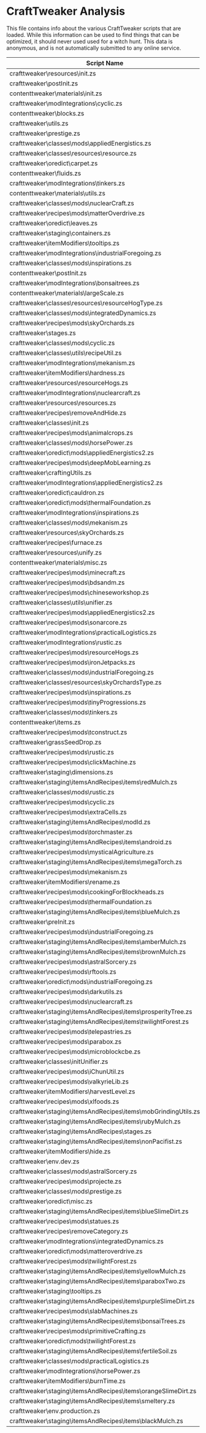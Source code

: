 # CraftTweaker Analysis

This file contains info about the various CraftTweaker scripts that are loaded.
While this information can be used to find things that can be optimized, it
should never used used for a witch hunt. This data is anonymous, and is not
automatically submitted to any online service.

| Script Name                                                    | Time  |
|----------------------------------------------------------------|-------|
| crafttweaker\resources\init.zs                                 | 447ms |
| crafttweaker\postInit.zs                                       | 229ms |
| contenttweaker\materials\init.zs                               | 161ms |
| crafttweaker\modIntegrations\cyclic.zs                         | 66ms  |
| contenttweaker\blocks.zs                                       | 43ms  |
| crafttweaker\utils.zs                                          | 29ms  |
| crafttweaker\prestige.zs                                       | 25ms  |
| crafttweaker\classes\mods\appliedEnergistics.zs                | 20ms  |
| crafttweaker\classes\resources\resource.zs                     | 17ms  |
| crafttweaker\oredict\carpet.zs                                 | 16ms  |
| contenttweaker\fluids.zs                                       | 14ms  |
| crafttweaker\modIntegrations\tinkers.zs                        | 14ms  |
| contenttweaker\materials\utils.zs                              | 12ms  |
| crafttweaker\classes\mods\nuclearCraft.zs                      | 11ms  |
| crafttweaker\recipes\mods\matterOverdrive.zs                   | 10ms  |
| crafttweaker\oredict\leaves.zs                                 | 9ms   |
| crafttweaker\staging\containers.zs                             | 8ms   |
| crafttweaker\itemModifiers\tooltips.zs                         | 8ms   |
| crafttweaker\modIntegrations\industrialForegoing.zs            | 8ms   |
| crafttweaker\classes\mods\inspirations.zs                      | 8ms   |
| contenttweaker\postInit.zs                                     | 7ms   |
| crafttweaker\modIntegrations\bonsaitrees.zs                    | 7ms   |
| contenttweaker\materials\largeScale.zs                         | 7ms   |
| crafttweaker\classes\resources\resourceHogType.zs              | 6ms   |
| crafttweaker\classes\mods\integratedDynamics.zs                | 6ms   |
| crafttweaker\recipes\mods\skyOrchards.zs                       | 6ms   |
| crafttweaker\stages.zs                                         | 6ms   |
| crafttweaker\classes\mods\cyclic.zs                            | 5ms   |
| crafttweaker\classes\utils\recipeUtil.zs                       | 5ms   |
| crafttweaker\modIntegrations\mekanism.zs                       | 5ms   |
| crafttweaker\itemModifiers\hardness.zs                         | 5ms   |
| crafttweaker\resources\resourceHogs.zs                         | 5ms   |
| crafttweaker\modIntegrations\nuclearcraft.zs                   | 5ms   |
| crafttweaker\resources\resources.zs                            | 5ms   |
| crafttweaker\recipes\removeAndHide.zs                          | 5ms   |
| crafttweaker\classes\init.zs                                   | 4ms   |
| crafttweaker\recipes\mods\animalcrops.zs                       | 4ms   |
| crafttweaker\classes\mods\horsePower.zs                        | 4ms   |
| crafttweaker\oredict\mods\appliedEnergistics2.zs               | 4ms   |
| crafttweaker\recipes\mods\deepMobLearning.zs                   | 4ms   |
| crafttweaker\craftingUtils.zs                                  | 4ms   |
| crafttweaker\modIntegrations\appliedEnergistics2.zs            | 4ms   |
| crafttweaker\oredict\cauldron.zs                               | 3ms   |
| crafttweaker\oredict\mods\thermalFoundation.zs                 | 3ms   |
| crafttweaker\modIntegrations\inspirations.zs                   | 3ms   |
| crafttweaker\classes\mods\mekanism.zs                          | 3ms   |
| crafttweaker\resources\skyOrchards.zs                          | 3ms   |
| crafttweaker\recipes\furnace.zs                                | 3ms   |
| crafttweaker\resources\unify.zs                                | 3ms   |
| contenttweaker\materials\misc.zs                               | 3ms   |
| crafttweaker\recipes\mods\minecraft.zs                         | 3ms   |
| crafttweaker\recipes\mods\bdsandm.zs                           | 2ms   |
| crafttweaker\recipes\mods\chineseworkshop.zs                   | 2ms   |
| crafttweaker\classes\utils\unifier.zs                          | 2ms   |
| crafttweaker\recipes\mods\appliedEnergistics2.zs               | 2ms   |
| crafttweaker\recipes\mods\sonarcore.zs                         | 2ms   |
| crafttweaker\modIntegrations\practicalLogistics.zs             | 2ms   |
| crafttweaker\modIntegrations\rustic.zs                         | 2ms   |
| crafttweaker\recipes\mods\resourceHogs.zs                      | 2ms   |
| crafttweaker\recipes\mods\ironJetpacks.zs                      | 2ms   |
| crafttweaker\classes\mods\industrialForegoing.zs               | 2ms   |
| crafttweaker\classes\resources\skyOrchardsType.zs              | 2ms   |
| crafttweaker\recipes\mods\inspirations.zs                      | 2ms   |
| crafttweaker\recipes\mods\tinyProgressions.zs                  | 2ms   |
| crafttweaker\classes\mods\tinkers.zs                           | 2ms   |
| contenttweaker\items.zs                                        | 2ms   |
| crafttweaker\recipes\mods\tconstruct.zs                        | 2ms   |
| crafttweaker\grassSeedDrop.zs                                  | 2ms   |
| crafttweaker\recipes\mods\rustic.zs                            | 2ms   |
| crafttweaker\recipes\mods\clickMachine.zs                      | 1ms   |
| crafttweaker\staging\dimensions.zs                             | 1ms   |
| crafttweaker\staging\itemsAndRecipes\items\redMulch.zs         | 1ms   |
| crafttweaker\classes\mods\rustic.zs                            | 1ms   |
| crafttweaker\recipes\mods\cyclic.zs                            | 1ms   |
| crafttweaker\recipes\mods\extraCells.zs                        | 1ms   |
| crafttweaker\staging\itemsAndRecipes\modId.zs                  | 1ms   |
| crafttweaker\recipes\mods\torchmaster.zs                       | 1ms   |
| crafttweaker\staging\itemsAndRecipes\items\android.zs          | 1ms   |
| crafttweaker\recipes\mods\mysticalAgriculture.zs               | 1ms   |
| crafttweaker\staging\itemsAndRecipes\items\megaTorch.zs        | 1ms   |
| crafttweaker\recipes\mods\mekanism.zs                          | 1ms   |
| crafttweaker\itemModifiers\rename.zs                           | 1ms   |
| crafttweaker\recipes\mods\cookingForBlockheads.zs              | 1ms   |
| crafttweaker\recipes\mods\thermalFoundation.zs                 | 1ms   |
| crafttweaker\staging\itemsAndRecipes\items\blueMulch.zs        | 1ms   |
| crafttweaker\preInit.zs                                        | 1ms   |
| crafttweaker\recipes\mods\industrialForegoing.zs               | 1ms   |
| crafttweaker\staging\itemsAndRecipes\items\amberMulch.zs       | 1ms   |
| crafttweaker\staging\itemsAndRecipes\items\brownMulch.zs       | 1ms   |
| crafttweaker\recipes\mods\astralSorcery.zs                     | 1ms   |
| crafttweaker\recipes\mods\rftools.zs                           | 1ms   |
| crafttweaker\oredict\mods\industrialForegoing.zs               | 1ms   |
| crafttweaker\recipes\mods\darkutils.zs                         | 1ms   |
| crafttweaker\recipes\mods\nuclearcraft.zs                      | 1ms   |
| crafttweaker\staging\itemsAndRecipes\items\prosperityTree.zs   | 1ms   |
| crafttweaker\staging\itemsAndRecipes\items\twilightForest.zs   | 1ms   |
| crafttweaker\recipes\mods\telepastries.zs                      | 1ms   |
| crafttweaker\recipes\mods\parabox.zs                           | 1ms   |
| crafttweaker\recipes\mods\microblockcbe.zs                     | 1ms   |
| crafttweaker\classes\initUnifier.zs                            | 1ms   |
| crafttweaker\recipes\mods\iChunUtil.zs                         | 1ms   |
| crafttweaker\recipes\mods\valkyrieLib.zs                       | 1ms   |
| crafttweaker\itemModifiers\harvestLevel.zs                     | 1ms   |
| crafttweaker\recipes\mods\xlfoods.zs                           | 1ms   |
| crafttweaker\staging\itemsAndRecipes\items\mobGrindingUtils.zs | 1ms   |
| crafttweaker\staging\itemsAndRecipes\items\rubyMulch.zs        | 1ms   |
| crafttweaker\staging\itemsAndRecipes\stages.zs                 | 1ms   |
| crafttweaker\staging\itemsAndRecipes\items\nonPacifist.zs      | 1ms   |
| crafttweaker\itemModifiers\hide.zs                             | 1ms   |
| crafttweaker\env.dev.zs                                        | 1ms   |
| crafttweaker\classes\mods\astralSorcery.zs                     | 1ms   |
| crafttweaker\recipes\mods\projecte.zs                          | 1ms   |
| crafttweaker\classes\mods\prestige.zs                          | 1ms   |
| crafttweaker\oredict\misc.zs                                   | 1ms   |
| crafttweaker\staging\itemsAndRecipes\items\blueSlimeDirt.zs    | 1ms   |
| crafttweaker\recipes\mods\statues.zs                           | 1ms   |
| crafttweaker\recipes\removeCategory.zs                         | 1ms   |
| crafttweaker\modIntegrations\integratedDynamics.zs             | 1ms   |
| crafttweaker\oredict\mods\matteroverdrive.zs                   | 1ms   |
| crafttweaker\recipes\mods\twilightForest.zs                    | 1ms   |
| crafttweaker\staging\itemsAndRecipes\items\yellowMulch.zs      | 1ms   |
| crafttweaker\staging\itemsAndRecipes\items\paraboxTwo.zs       | 0ms   |
| crafttweaker\staging\tooltips.zs                               | 0ms   |
| crafttweaker\staging\itemsAndRecipes\items\purpleSlimeDirt.zs  | 0ms   |
| crafttweaker\recipes\mods\slabMachines.zs                      | 0ms   |
| crafttweaker\staging\itemsAndRecipes\items\bonsaiTrees.zs      | 0ms   |
| crafttweaker\recipes\mods\primitiveCrafting.zs                 | 0ms   |
| crafttweaker\oredict\mods\twilightForest.zs                    | 0ms   |
| crafttweaker\staging\itemsAndRecipes\items\fertileSoil.zs      | 0ms   |
| crafttweaker\classes\mods\practicalLogistics.zs                | 0ms   |
| crafttweaker\modIntegrations\horsePower.zs                     | 0ms   |
| crafttweaker\itemModifiers\burnTime.zs                         | 0ms   |
| crafttweaker\staging\itemsAndRecipes\items\orangeSlimeDirt.zs  | 0ms   |
| crafttweaker\staging\itemsAndRecipes\items\smeltery.zs         | 0ms   |
| crafttweaker\env.production.zs                                 | 0ms   |
| crafttweaker\staging\itemsAndRecipes\items\blackMulch.zs       | 0ms   |
